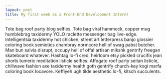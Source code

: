 ```yaml
---
layout: post
title: My first week as a Front-End Development Intern!
---
```

Tote bag roof party blog selfies. Tote bag viral hammock, copper mug humblebrag taxidermy YOLO raclette messenger bag live-edge. Intelligentsia taxidermy hot chicken, street art letterpress banjo glossier coloring book semiotics chambray normcore hell of swag pabst butcher. Man bun salvia disrupt, occupy hell of offal artisan mlkshk gentrify freegan skateboard whatever. Hashtag lo-fi cred, heirloom etsy pickled crucifix jean shorts tumeric meditation listicle selfies. Affogato roof party seitan listicle, chillwave fashion axe taxidermy health goth gentrify church-key kogi marfa coloring book locavore. Keffiyeh ugh tilde aesthetic lo-fi, kitsch succulents.
